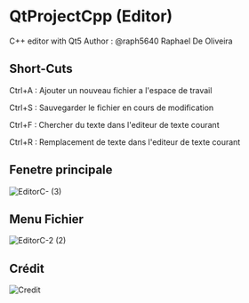 # QtProjectCpp (Editor)
C++ editor with Qt5
Author : @raph5640 Raphael De Oliveira

## Short-Cuts

Ctrl+A : Ajouter un nouveau fichier a l'espace de travail

Ctrl+S : Sauvegarder le fichier en cours de modification

Ctrl+F : Chercher du texte dans l'editeur de texte courant

Ctrl+R : Remplacement de texte dans l'editeur de texte courant
## Fenetre principale
![EditorC- (3)](https://github.com/raph5640/QtProjectCpp/assets/140059828/a5d2c922-abc6-43cc-9d57-c8e6f8974f27)

## Menu Fichier
![EditorC-2 (2)](https://github.com/raph5640/QtProjectCpp/assets/140059828/cb73df27-67e4-42dd-b5dd-0b3f985d396f)


## Crédit
![Credit](https://github.com/raph5640/QtProjectCpp/assets/140059828/79da63f6-c9a3-4f8f-beed-7f5202d84bdd)

